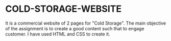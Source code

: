 # COLD-STORAGE-WEBSITE
It is a commercial website of  2 pages for  "Cold Storage". The main objective of the assignment is to create a good content such that to engage customer. I have used HTML and CSS to create it.
